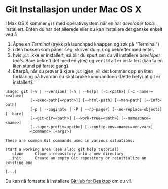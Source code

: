 # Git Installasjon under Mac OS X

I Max OS X kommer `git` med operativsystem når en har _developer tools_ installert.
Enten du har det allerede eller du kan installere det ganske enkelt ved å

1. Åpne en _Terminal_ (trykk på launchpad knappen og søk på "Terminal")
2. i den boksen som påner seg, skriver du `git` og bekrefter med enter.
3. hvis `git` ikke er installert, så blir du spurt om du vil installere _developer tools_. Bare bekreft det med en `y`(es) og vent til alt er installert (kan ta en liten stund på første gang).
4. Etterpå, når du prøver å kjøre `git` igjen, vil det kommer opp en liten forklaring på hvordan du skal bruke kommandoen (Dette betyr at git er installert):

```
usage: git [-v | --version] [-h | --help] [-C <path>] [-c <name>=<value>]
           [--exec-path[=<path>]] [--html-path] [--man-path] [--info-path]
           [-p | --paginate | -P | --no-pager] [--no-replace-objects] [--bare]
           [--git-dir=<path>] [--work-tree=<path>] [--namespace=<name>]
           [--super-prefix=<path>] [--config-env=<name>=<envvar>]
           <command> [<args>]

These are common Git commands used in various situations:

start a working area (see also: git help tutorial)
   clone     Clone a repository into a new directory
   init      Create an empty Git repository or reinitialize an existing one

[...]
```

Du kan nå fortsette å installere [GitHub for Desktop](https://desktop.github.com/download/) om du vil.
